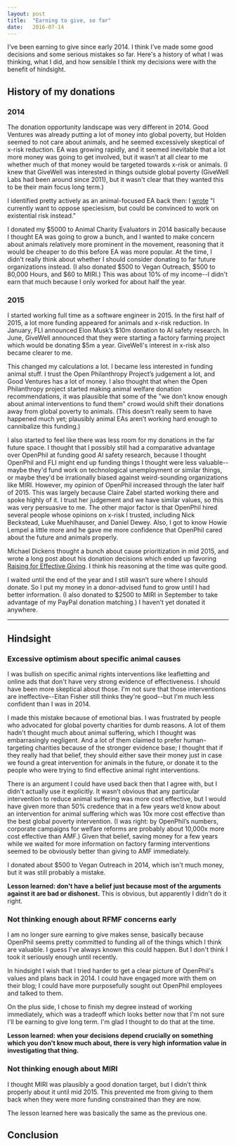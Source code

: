 ```yaml
---
layout: post
title:  "Earning to give, so far"
date:   2016-07-14
---
```


I’ve been earning to give since early 2014. I think I’ve made some good decisions and some serious mistakes so far. Here's a history of what I was thinking, what I did, and how sensible I think my decisions were with the benefit of hindsight.

## History of my donations

### 2014

The donation opportunity landscape was very different in 2014. Good Ventures was already putting a lot of money into global poverty, but Holden seemed to not care about animals, and he seemed excessively skeptical of x-risk reduction. EA was growing rapidly, and it seemed inevitable that a lot more money was going to get involved, but it wasn’t at all clear to me whether much of that money would be targeted towards x-risk or animals. (I knew that GiveWell was interested in things outside global poverty (GiveWell Labs had been around since 2011), but it wasn't clear that they wanted this to be their main focus long term.)

I identified pretty actively as an animal-focused EA back then: I [wrote](http://bshlgrs.tumblr.com/post/90910214488/ambition) "I currently want to oppose speciesism, but could be convinced to work on existential risk instead."

I donated my $5000 to Animal Charity Evaluators in 2014 basically because I thought EA was going to grow a bunch, and I wanted to make concern about animals relatively more prominent in the movement, reasoning that it would be cheaper to do this before EA was more popular. At the time, I didn’t really think about whether I should consider donating to far future organizations instead. (I also donated $500 to Vegan Outreach, $500 to 80,000 Hours, and $60 to MIRI.) This was about 10% of my income--I didn't earn that much because I only worked for about half the year.

### 2015

I started working full time as a software engineer in 2015. In the first half of 2015, a lot more funding appeared for animals and x-risk reduction. In January, FLI announced Elon Musk’s $10m donation to AI safety research. In June, GiveWell announced that they were starting a factory farming project which would be donating $5m a year. GiveWell's interest in x-risk also became clearer to me.

This changed my calculations a lot. I became less interested in funding animal stuff. I trust the Open Philanthropy Project’s judgement a lot, and Good Ventures has a lot of money. I also thought that when the Open Philanthropy project started making animal welfare donation recommendations, it was plausible that some of the "we don’t know enough about animal interventions to fund them" crowd would shift their donations away from global poverty to animals. (This doesn’t really seem to have happened much yet; plausibly animal EAs aren’t working hard enough to cannibalize this funding.)

I also started to feel like there was less room for my donations in the far future space. I thought that I possibly still had a comparative advantage over OpenPhil at funding good AI safety research, because I thought OpenPhil and FLI might end up funding things I thought were less valuable--maybe they'd fund work on technological unemployment or similar things, or maybe they'd be irrationally biased against weird-sounding organizations like MIRI. However, my opinion of OpenPhil increased through the later half of 2015. This was largely because Claire Zabel started working there and spoke highly of it. I trust her judgement and we have similar values, so this was very persuasive to me. The other major factor is that OpenPhil hired several people whose opinions on x-risk I trusted, including Nick Beckstead, Luke Muehlhauser, and Daniel Dewey. Also, I got to know Howie Lempel a little more and he gave me more confidence that OpenPhil cared about the future and animals properly.

Michael Dickens thought a bunch about cause prioritization in mid 2015, and wrote a long post about his donation decisions which ended up favoring [Raising for Effective Giving](http://effective-altruism.com/ea/ns/my_cause_selection_michael_dickens/). I think his reasoning at the time was quite good.

I waited until the end of the year and I still wasn’t sure where I should donate. So I put my money in a donor-advised fund to grow until I had better information. (I also donated to $2500 to MIRI in September to take advantage of my PayPal donation matching.) I haven't yet donated it anywhere.

--------

## Hindsight

### Excessive optimism about specific animal causes

I was bullish on specific animal rights interventions like leafletting and online ads that don't have very strong evidence of effectiveness. I should have been more skeptical about those. I'm not sure that those interventions are ineffective--Eitan Fisher still thinks they're good--but I'm much less confident than I was in 2014.

I made this mistake because of emotional bias. I was frustrated by people who advocated for global poverty charities for dumb reasons. A lot of them hadn't thought much about animal suffering, which I thought was embarrasingly negligent. And a lot of them claimed to prefer human-targeting charities because of the stronger evidence base; I thought that if they really had that belief, they should either save their money just in case we found a great intervention for animals in the future, or donate it to the people who were trying to find effective animal right interventions.

There is an argument I could have used back then that I agree with, but I didn't actually use it explicitly. It wasn’t obvious that any particular intervention to reduce animal suffering was more cost effective, but I would have given more than 50% credence that in a few years we’d know about an intervention for animal suffering which was 10x more cost effective than the best global poverty intervention. (I was right: by OpenPhil’s numbers, corporate campaigns for welfare reforms are probably about 10,000x more cost effective than AMF.) Given that belief, saving money for a few years while we waited for more information on factory farming interventions seemed to be obviously better than giving to AMF immediately.

I donated about $500 to Vegan Outreach in 2014, which isn't much money, but it was still probably a mistake.

**Lesson learned: don't have a belief just because most of the arguments against it are bad or dishonest.** This is obvious, but apparently I didn't do it right.

### Not thinking enough about RFMF concerns early

I am no longer sure earning to give makes sense, basically because OpenPhil seems pretty committed to funding all of the things which I think are valuable. I guess I've always known this could happen. But I don't think I took it seriously enough until recently.

In hindsight I wish that I tried harder to get a clear picture of OpenPhil's values and plans back in 2014. I could have engaged more with them on their blog; I could have more purposefully sought out OpenPhil employees and talked to them.

On the plus side, I chose to finish my degree instead of working immediately, which was a tradeoff which looks better now that I'm not sure I'll be earning to give long term. I'm glad I thought to do that at the time.

**Lesson learned: when your decisions depend crucially on something which you don't know much about, there is very high information value in investigating that thing.**

### Not thinking enough about MIRI

I thought MIRI was plausibly a good donation target, but I didn't think properly about it until mid 2015. This prevented me from giving to them back when they were more funding constrained than they are now.

The lesson learned here was basically the same as the previous one.

## Conclusion


